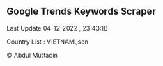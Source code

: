 

## Google Trends Keywords Scraper 
 
Last Update 04-12-2022 , 23:43:18

Country List :
VIETNAM.json



© Abdul Muttaqin 
